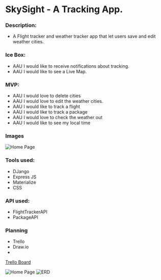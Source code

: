 # SkySight - A Tracking App.
### Description: 
- A Flight tracker and weather tracker app that let users save and edit weather cities.
### Ice Box: 
- AAU I would like to receive notifications about tracking.
- AAU I would like to see a Live Map.
### MVP: 
- AAU I would love to delete cities
- AAU I would love to edit the weather cities.
- AAU I would like to track a flight
- AAU I would like to track a package
- AAU I would love to check the weather out
- AAU I would like to see my local time
### Images
![Home Page](https://cdn.discordapp.com/attachments/489903000966529024/1107660034747416617/Screen_Shot_2023-05-15_at_9.25.01_AM.png)
### Tools used:
-	DJango
-	Express JS
-	Materialize
-	CSS
### API used:
- FlightTrackerAPI
- PackageAPI
### Planning
- Trello
- Draw.io
- 

[Trello Board](https://trello.com/b/rb5TMn7p/untitled-board)

![Home Page](https://cdn.discordapp.com/attachments/1104989771471798334/1105490993731604552/Wireframe1.png)
![ERD](https://cdn.discordapp.com/attachments/1104989771471798334/1105490993991655534/Screen_Shot_2023-05-09_at_9.39.24_AM.png)
